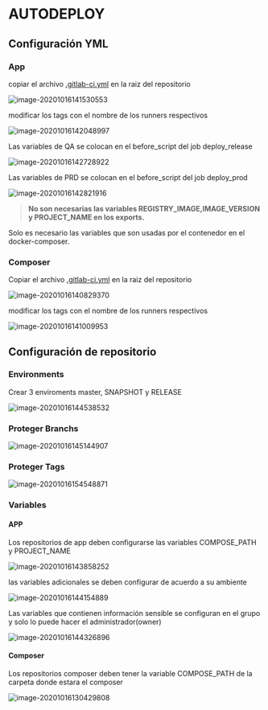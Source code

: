 # AUTODEPLOY

## Configuración YML

### App

copiar el archivo [.gitlab-ci.yml](https://gitlab.com/developers.ieduca/devops/gitlab-ci-template/-/raw/master/ejemplos/v1/contenedor/.gitlab-ci.yml)  en la raiz del repositorio

![image-20201016141530553](./imagenes/yml3.png)

modificar los tags con el nombre de los runners respectivos

![image-20201016142048997](./imagenes/yml4.png)

Las variables de QA se colocan en el before_script del job deploy_release

![image-20201016142728922](/persistence/repos/gitlab-ci-template/imagenes/image-20201016142728922.png)

Las variables de PRD se colocan en el before_script del job deploy_prod

![image-20201016142821916](./imagenes/image-20201016142821916.png)



> **No son necesarias las variables REGISTRY_IMAGE,IMAGE_VERSION y PROJECT_NAME en los exports.** 

Solo es necesario las variables que son usadas por el contenedor en el docker-composer.

### Composer

Copiar el archivo [.gitlab-ci.yml](https://gitlab.com/developers.ieduca/devops/gitlab-ci-template/-/raw/master/ejemplos/v1/composer/.gitlab-ci.yml)  en la raiz del repositorio

![image-20201016140829370](./imagenes/yml1.png)

modificar los tags con el nombre de los runners respectivos

![image-20201016141009953](./imagenes/yml2.png)



## Configuración de repositorio

### Environments

Crear 3 enviroments  master, SNAPSHOT y RELEASE

![image-20201016144538532](./imagenes/image-20201016144538532.png)

### Proteger Branchs

![image-20201016145144907](./imagenes/image-20201016145144907.png)

### Proteger Tags

![image-20201016154548871](./imagenes/image-20201016154548871.png)

### Variables

#### APP

Los repositorios de app deben configurarse  las variables COMPOSE_PATH y PROJECT_NAME

![image-20201016143858252](./imagenes/app-variables.png)

las variables adicionales se deben configurar de acuerdo a su ambiente  

![image-20201016144154889](./imagenes/image-20201016144154889.png)

Las variables que contienen información sensible se configuran en el grupo y solo lo puede hacer el administrador(owner)

![image-20201016144326896](./imagenes/image-20201016144326896.png)

#### Composer

Los repositorios composer deben tener la variable   COMPOSE_PATH de la carpeta donde estara el composer

![image-20201016130429808](./imagenes/composer-variables.png)

#### 



